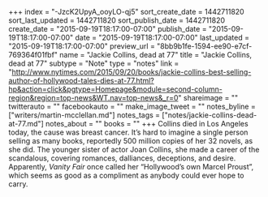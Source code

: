 +++
index = "-JzcK2UpyA_ooyLO-qj5"
sort_create_date = 1442711820
sort_last_updated = 1442711820
sort_publish_date = 1442711820
create_date = "2015-09-19T18:17:00-07:00"
publish_date = "2015-09-19T18:17:00-07:00"
date = "2015-09-19T18:17:00-07:00"
last_updated = "2015-09-19T18:17:00-07:00"
preview_url = "8bb9b1fe-1594-ee90-e7cf-769364f01fbf"
name = "Jackie Collins, dead at 77"
title = "Jackie Collins, dead at 77"
subtype = "Note"
type = "notes"
link = "http://www.nytimes.com/2015/09/20/books/jackie-collins-best-selling-author-of-hollywood-tales-dies-at-77.html?hp&action=click&pgtype=Homepage&module=second-column-region&region=top-news&WT.nav=top-news&_r=0"
shareimage = ""
twitterauto = ""
facebookauto = ""
make_image_tweet = ""
notes_byline = ["writers/martin-mcclellan.md"]
notes_tags = ["notes/jackie-collins-dead-at-77.md"]
notes_about = ""
books = ""
+++
Collins died in Los Angeles today, the cause was breast cancer. It’s hard to imagine a single person selling as many books, reportedly 500 million copies of her 32 novels, as she did. The younger sister of actor Joan Collins, she made a career of the scandalous, covering romances, dalliances, deceptions, and desire. Apparently, _Vanity Fair_ once called her “Hollywood’s own Marcel Proust”, which seems as good as a compliment as anybody could ever hope to carry.